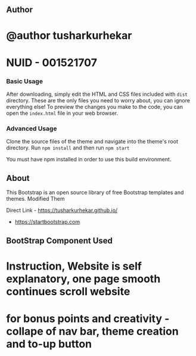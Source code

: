 
## Author

# @author tusharkurhekar
# NUID - 001521707


### Basic Usage

After downloading, simply edit the HTML and CSS files included with `dist` directory. These are the only files you need to worry about, you can ignore everything else! To preview the changes you make to the code, you can open the `index.html` file in your web browser.

### Advanced Usage

Clone the source files of the theme and navigate into the theme's root directory. Run `npm install` and then run `npm start` 

You must have npm installed in order to use this build environment.

## About

This Bootstrap is an open source library of free Bootstrap templates and themes. Modified Them

Direct Link - https://tusharkurhekar.github.io/

* <https://startbootstrap.com>


## BootStrap Component Used 

<!-- 

1. alert
2. cards
3. contact
4 .nav 
5. progress bar
6. badge
7. buttons
8. breadcrumb
9. jumbotron
10.input
11. pagination 
12. Input-Group 
13. Collapse

-->


# Instruction, Website is self explanatory, one page smooth continues scroll website

# for bonus points and creativity - collape of nav bar, theme creation and to-up button 
